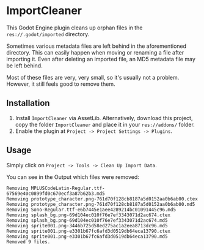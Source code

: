 # ImportCleaner

This Godot Engine plugin cleans up orphan files in the `res://.godot/imported` directory.

Sometimes various metadata files are left behind in the aforementioned  directory. This can easily happen when moving or renaming a file after importing it. Even after deleting an imported file, an MD5 metadata file may be left behind.

Most of these files are very, very small, so it's usually not a problem. However, it still feels good to remove them.

## Installation

1. Install `ImportCleaner` via AssetLib. Alternatively, download this project, copy the folder `ImportCleaner` and place it in your `res://addons/` folder.
2. Enable the plugin at `Project -> Project Settings -> Plugins`.

## Usage

Simply click on `Project -> Tools -> Clean Up Import Data`.

You can see in the Output which files were removed:

```
Removing MPLUSCodeLatin-Regular.ttf-67569e40c0899fd0c670ecf3a87b62b3.md5
Removing prototype_character.png-761d70f128cb8187a5d0152aa0b6ab00.ctex
Removing prototype_character.png-761d70f128cb8187a5d0152aa0b6ab00.md5
Removing Sono-Regular.ttf-e6b7445e1aee4289214bc01091445c96.md5
Removing splash_bg.png-69d104ec010f76e7ef3343071d2ac674.ctex
Removing splash_bg.png-69d104ec010f76e7ef3343071d2ac674.md5
Removing sprite001.png-3446b725d58ed275ac1a2eea8713dc96.md5
Removing sprite001.png-e3301b67fc6afd3d0519db64eca13790.ctex
Removing sprite001.png-e3301b67fc6afd3d0519db64eca13790.md5
Removed 9 files.
```
